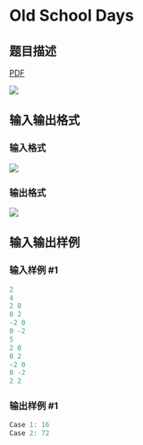 # Old School Days

## 题目描述

[problemUrl]: https://uva.onlinejudge.org/index.php?option=com_onlinejudge&Itemid=8&category=441&page=show_problem&problem=3993

[PDF](https://uva.onlinejudge.org/external/125/p12548.pdf)

![](https://cdn.luogu.com.cn/upload/vjudge_pic/UVA12548/bff2b5b2da5b2ea996f053f93e010fd0b4f713c3.png)

## 输入输出格式

### 输入格式

![](https://cdn.luogu.com.cn/upload/vjudge_pic/UVA12548/15e6bc0cc32b00d55baaad755c3a194702cfaca8.png)

### 输出格式

![](https://cdn.luogu.com.cn/upload/vjudge_pic/UVA12548/2e2510cf6d7b83d814bcd8f08837e64a186ab64f.png)

## 输入输出样例

### 输入样例 #1

```cpp
2
4
2 0
0 2
-2 0
0 -2
5
2 0
0 2
-2 0
0 -2
2 2
```


### 输出样例 #1

```cpp
Case 1: 16
Case 2: 72
```


